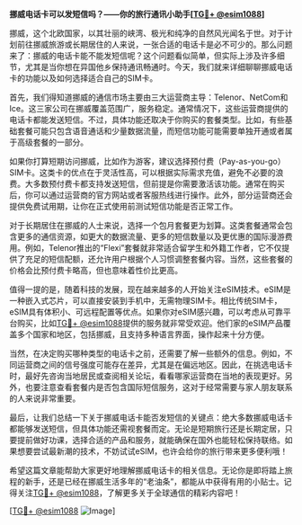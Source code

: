 **挪威电话卡可以发短信吗？——你的旅行通讯小助手[[TG💪+ @esim1088](https://t.me/s/esim1088)]**

挪威，这个北欧国家，以其壮丽的峡湾、极光和纯净的自然风光闻名于世。对于计划前往挪威旅游或长期居住的人来说，一张合适的电话卡是必不可少的。那么问题来了：挪威的电话卡能不能发短信呢？这个问题看似简单，但实际上涉及许多细节，尤其是当你想在异国他乡保持通讯畅通时。今天，我们就来详细聊聊挪威电话卡的功能以及如何选择适合自己的SIM卡。

首先，我们得知道挪威的通信市场主要由三大运营商主导：Telenor、NetCom和Ice。这三家公司在挪威覆盖范围广，服务稳定。通常情况下，这些运营商提供的电话卡都能发送短信。不过，具体功能还取决于你购买的套餐类型。比如，有些基础套餐可能只包含语音通话和少量数据流量，而短信功能可能需要单独开通或者属于高级套餐的一部分。

如果你打算短期访问挪威，比如作为游客，建议选择预付费（Pay-as-you-go）SIM卡。这类卡的优点在于灵活性高，可以根据实际需求充值，避免不必要的浪费。大多数预付费卡都支持发送短信，但前提是你需要激活该功能。通常在购买后，你可以通过运营商的官方网站或者客服热线进行操作。此外，部分运营商还会提供免费试用期，让你在正式使用前测试短信功能是否正常工作。

对于长期居住在挪威的人士来说，选择一个包月套餐更为划算。这类套餐通常会包含更多的通信资源，如更大的数据流量、更多的短信数量以及更优惠的国际漫游费用。例如，Telenor推出的“Flexi”套餐就非常适合留学生和外籍工作者，它不仅提供了充足的短信配额，还允许用户根据个人习惯调整套餐内容。当然，这些套餐的价格会比预付费卡略高，但也意味着性价比更高。

值得一提的是，随着科技的发展，现在越来越多的人开始关注eSIM技术。eSIM是一种嵌入式芯片，可以直接安装到手机中，无需物理SIM卡。相比传统SIM卡，eSIM具有体积小、可远程配置等优点。如果你对eSIM感兴趣，可以考虑从可靠平台购买，比如[TG💪+ @esim1088](https://t.me/s/esim1088)提供的服务就非常受欢迎。他们家的eSIM产品覆盖多个国家和地区，包括挪威，且支持多种语言界面，操作起来十分方便。

当然，在决定购买哪种类型的电话卡之前，还需要了解一些额外的信息。例如，不同运营商之间的信号强度可能存在差异，尤其是在偏远地区。因此，在挑选电话卡时，最好先咨询当地居民或查阅相关论坛，看看哪家运营商在当地的表现更好。另外，也要注意查看套餐内是否包含国际短信服务，这对于经常需要与家人朋友联系的人来说非常重要。

最后，让我们总结一下关于挪威电话卡能否发短信的关键点：绝大多数挪威电话卡都能够发送短信，但具体功能还需视套餐而定。无论是短期旅行还是长期定居，只要提前做好功课，选择合适的产品和服务，就能确保在国外也能轻松保持联络。如果想要尝试最新潮的技术，不妨试试eSIM，也许会给你的旅行带来更多便利哦！

希望这篇文章能帮助大家更好地理解挪威电话卡的相关信息。无论你是即将踏上旅程的新手，还是已经在挪威生活多年的“老油条”，都能从中获得有用的小贴士。记得关注[TG💪+ @esim1088](https://t.me/s/esim1088)，了解更多关于全球通信的精彩内容吧！

[[TG💪+ @esim1088](https://t.me/s/esim1088) ![Image](https://i.postimg.cc/4NQfJmqS/Snipaste-2025-05-13-00-14-12.png)]